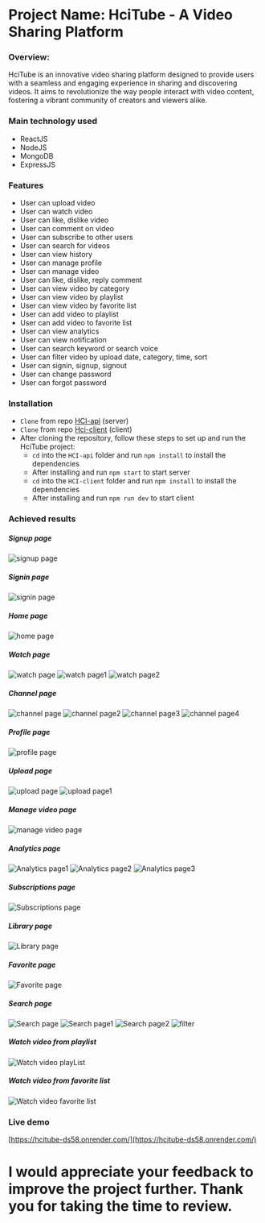 # Project Name: HciTube - A Video Sharing Platform


### Overview:

HciTube is an innovative video sharing platform designed to provide users with a seamless and engaging experience in sharing and discovering videos. It aims to revolutionize the way people interact with video content, fostering a vibrant community of creators and viewers alike.

### Main technology used

- ReactJS
- NodeJS
- MongoDB
- ExpressJS

### Features

- User can upload video
- User can watch video
- User can like, dislike video
- User can comment on video
- User can subscribe to other users
- User can search for videos
- User can view history
- User can manage profile
- User can manage video
- User can like, dislike, reply comment
- User can view video by category
- User can view video by playlist
- User can view video by favorite list
- User can add video to playlist
- User can add video to favorite list
- User can view analytics
- User can view notification
- User can search keyword or search voice
- User can filter video by upload date, category, time, sort
- User can signin, signup, signout
- User can change password
- User can forgot password

### Installation

- `Clone` from repo [HCI-api](https://github.com/nvh2312/HCI-api) (server)
- `Clone` from repo [Hci-client](https://github.com/TranManhCuongQN/HciTube) (client)
- After cloning the repository, follow these steps to set up and run the HciTube project:
  - `cd` into the `HCI-api` folder and run `npm install` to install the dependencies
  - After installing and run `npm start` to start server
  - `cd` into the `HCI-client` folder and run `npm install` to install the dependencies
  - After installing and run `npm run dev` to start client

### Achieved results

##### Signup page

![signup page](https://res.cloudinary.com/dnmazjnlr/image/upload/v1685072775/%E1%BA%A3nh%20youtube/sign_up_yy6bfz.png)

##### Signin page

![signin page](https://res.cloudinary.com/dnmazjnlr/image/upload/v1685072771/%E1%BA%A3nh%20youtube/sign_in_zxfj8s.png)

##### Home page

![home page](https://res.cloudinary.com/dnmazjnlr/image/upload/v1685072779/%E1%BA%A3nh%20youtube/home_page_pvn5bs.png)

##### Watch page

![watch page](https://res.cloudinary.com/dnmazjnlr/image/upload/v1685072781/%E1%BA%A3nh%20youtube/detail_page_pnvvfm.png)
![watch page1](https://res.cloudinary.com/dnmazjnlr/image/upload/v1685072783/%E1%BA%A3nh%20youtube/detail_1_page_tcjrrt.png)
![watch page2](https://res.cloudinary.com/dnmazjnlr/image/upload/v1685073977/%E1%BA%A3nh%20youtube/detail_page_2_dz6yje.png)

##### Channel page

![channel page](https://res.cloudinary.com/dnmazjnlr/image/upload/v1685072788/%E1%BA%A3nh%20youtube/channel_page_1_lmm0h8.png)
![channel page2](https://res.cloudinary.com/dnmazjnlr/image/upload/v1685072793/%E1%BA%A3nh%20youtube/channel_page_video_2_akqa91.png)
![channel page3](https://res.cloudinary.com/dnmazjnlr/image/upload/v1685072795/%E1%BA%A3nh%20youtube/channel_page_playlist_vhb2fz.png)
![channel page4](https://res.cloudinary.com/dnmazjnlr/image/upload/v1685072798/%E1%BA%A3nh%20youtube/channel_page_about_pwb9dj.png)

##### Profile page

![profile page](https://res.cloudinary.com/dnmazjnlr/image/upload/v1685072800/%E1%BA%A3nh%20youtube/profile_rmruh8.png)

##### Upload page

![upload page](https://res.cloudinary.com/dnmazjnlr/image/upload/v1685072836/%E1%BA%A3nh%20youtube/upload_page_jmewft.png)
![upload page1](https://res.cloudinary.com/dnmazjnlr/image/upload/v1685072839/%E1%BA%A3nh%20youtube/upload_page_2_bozqca.png)

##### Manage video page

![manage video page](https://res.cloudinary.com/dnmazjnlr/image/upload/v1685072803/%E1%BA%A3nh%20youtube/content_qawpmi.png)

##### Analytics page

![Analytics page1](https://res.cloudinary.com/dnmazjnlr/image/upload/v1685072806/%E1%BA%A3nh%20youtube/view_a5xo1s.png)
![Analytics page2](https://res.cloudinary.com/dnmazjnlr/image/upload/v1685072808/%E1%BA%A3nh%20youtube/hour_o7shio.png)
![Analytics page3](https://res.cloudinary.com/dnmazjnlr/image/upload/v1685072810/%E1%BA%A3nh%20youtube/subscriber_jla1ob.png)

##### Subscriptions page

![Subscriptions page](https://res.cloudinary.com/dnmazjnlr/image/upload/v1685072816/%E1%BA%A3nh%20youtube/subscriber_page_vehekv.png)

##### Library page

![Library page](https://res.cloudinary.com/dnmazjnlr/image/upload/v1685072818/%E1%BA%A3nh%20youtube/library_jar8ot.png)

##### Favorite page

![Favorite page](https://res.cloudinary.com/dnmazjnlr/image/upload/v1685072819/%E1%BA%A3nh%20youtube/video_y%C3%AAu_th%C3%ADch_yyau2p.png)

##### Search page

![Search page](https://res.cloudinary.com/dnmazjnlr/image/upload/v1685072826/%E1%BA%A3nh%20youtube/search_lggmap.png)
![Search page1](https://res.cloudinary.com/dnmazjnlr/image/upload/v1685072830/%E1%BA%A3nh%20youtube/voice_search_ujkkos.png)
![Search page2](https://res.cloudinary.com/dnmazjnlr/image/upload/v1685072833/%E1%BA%A3nh%20youtube/voice_search_1_zal8qc.png)
![filter](https://res.cloudinary.com/dnmazjnlr/image/upload/v1685072828/%E1%BA%A3nh%20youtube/filter_v30ira.png)

##### Watch video from playlist

![Watch video playList](https://res.cloudinary.com/dnmazjnlr/image/upload/v1685072824/%E1%BA%A3nh%20youtube/play_playlist_g5nmjq.png)

##### Watch video from favorite list

![Watch video favorite list](https://res.cloudinary.com/dnmazjnlr/image/upload/v1685072821/%E1%BA%A3nh%20youtube/play_favaroite_bc5i8g.png)

### Live demo

[https://hcitube-ds58.onrender.com/](https://hcitube-ds58.onrender.com/)

# I would appreciate your feedback to improve the project further. Thank you for taking the time to review.

